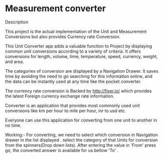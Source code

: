 # Measurement converter

Description

This project  is the actual implementation of the Unit and Measurement Conversions but also provides Currency rate Conversion.

This Unit Converter app adds a valuable function to Project by displaying common unit conversions according to a variety of criteria.
 It offers conversions for length, volume, time, temperature, speed, currency, weight, and area.

The categories of conversion are displayed by a Navigation Drawer. 
It saves time by avoiding the need to go searching for this information online, and the data can be instantly used at any time like the pocket converter.

The currency rate conversion is Backed by  http://fixer.io/  which  provides the latest Foreign currency exchange rate  information.

 Converter is an application that provides most commonly used unit conversions like km per hour to mile per hour, inr to usd etc.
 
 Everyone  can use this application for converting from one unit to another in no time.
 

Working:-
For converting, we need to select which conversion in Navigation drawer in the list displayed . 
 select the category of that Units for conversion  from the spinners(Drop down lists).  After entering the value in 'From' press go, the converted answer is available for us bellow  'To' .
